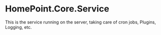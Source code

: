 # HomePoint.Core.Service

This is the service running on the server, taking care of cron jobs, Plugins, Logging, etc.

